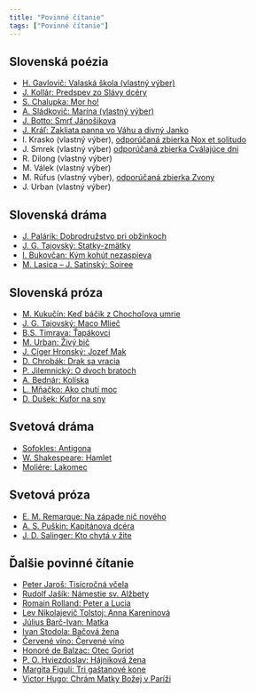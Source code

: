 ```yaml
---
title: "Povinné čítanie"
tags: ["Povinné čítanie"]
---
```


## Slovenská poézia

- [H. Gavlovič: Valaská škola (vlastný výber)](https://www.zones.sk/studentske-prace/citatelsky-dennik/5361-valaska-skola-mravuv-stodola-h-gavlovic/)
- [J. Kollár: Predspev zo Slávy dcéry](https://www.zones.sk/studentske-prace/citatelsky-dennik/361-slavy-dcera-jan-kollar/)
- [S. Chalupka: Mor ho!](https://www.zones.sk/studentske-prace/citatelsky-dennik/4808-mor-ho-samo-chalupka/)
- [A. Sládkovič: Marína (vlastný výber)](https://www.zones.sk/studentske-prace/citatelsky-dennik/3647-marina-andrej-sladkovic/)
- [J. Botto: Smrť Jánošikova](https://www.zones.sk/studentske-prace/citatelsky-dennik/1039-smrt-janosikova-jan-botto/)
- [J. Kráľ: Zakliata panna vo Váhu a divný Janko](https://www.zones.sk/studentske-prace/citatelsky-dennik/4809-zakliata-panna-vo-vahu-a-divny-janko/)
- I. Krasko (vlastný výber), [odporúčaná zbierka Nox et solitudo](https://www.zones.sk/studentske-prace/citatelsky-dennik/2041-nox-et-solitudo-ivan-krasko-noc-a-samota/)
- J. Smrek (vlastný výber) [odporúčaná zbierka Cválajúce dni](https://www.zones.sk/studentske-prace/citatelsky-dennik/4818-cvalajuce-dni-jan-smrek/)
- R. Dilong (vlastný výber)
- M. Válek (vlastný výber)
- M. Rúfus (vlastný výber), [odporúčaná zbierka Zvony](https://www.zones.sk/studentske-prace/citatelsky-dennik/4826-zvony-milan-rufus/)
- J. Urban (vlastný výber)

## Slovenská dráma

- [J. Palárik: Dobrodružstvo pri obžinkoch](https://www.zones.sk/studentske-prace/citatelsky-dennik/181-zmierenie-alebo-dobrodruzstvo-pri-obzinkoch-jan-palarik/)
- [J. G. Tajovský: Statky-zmätky](https://www.zones.sk/studentske-prace/citatelsky-dennik/878-statky-zmatky-jozef-gregor-tajovsky/)
- [I. Bukovčan: Kým kohút nezaspieva](https://www.zones.sk/studentske-prace/citatelsky-dennik/4827-kym-kohut-nezaspieva-ivan-bukovcan/)
- [M. Lasica – J. Satinský: Soiree](https://www.zones.sk/studentske-prace/citatelsky-dennik/5338-milan-lasica-julius-satinsky-soiree/)

## Slovenská próza

- [M. Kukučín: Keď báčik z Chochoľova umrie](https://www.zones.sk/studentske-prace/citatelsky-dennik/1754-ked-bacik-z-chocholova-umrie-martin-kukucin/)
- [J. G. Tajovský: Maco Mlieč](https://www.zones.sk/studentske-prace/citatelsky-dennik/563-maco-mliec-jozef-gregor-tajovsky/)
- [B.S. Timrava: Ťapákovci](https://www.zones.sk/studentske-prace/citatelsky-dennik/184-tapakovci-bozena-slancikova-timrava/)
- [M. Urban: Živý bič](https://www.zones.sk/studentske-prace/citatelsky-dennik/6934-zivy-bic-milo-urban/)
- [J. Cíger Hronský: Jozef Mak](https://www.zones.sk/studentske-prace/citatelsky-dennik/4169-jozef-mak/)
- [D. Chrobák: Drak sa vracia](https://www.zones.sk/studentske-prace/citatelsky-dennik/359-drak-sa-vracia-dobroslav-chrobak/)
- [P. Jilemnický: O dvoch bratoch](https://www.zones.sk/studentske-prace/citatelsky-dennik/25810-o-dvoch-bratoch-peter-jilemnicky/)
- [A. Bednár: Kolíska](https://www.zones.sk/studentske-prace/citatelsky-dennik/3701-koliska-alfonz-bednar/)
- [L. Mňačko: Ako chutí moc](https://www.zones.sk/studentske-prace/citatelsky-dennik/2063-ako-chuti-moc-ladislav-mnacko/)
- [D. Dušek: Kufor na sny](https://www.zones.sk/studentske-prace/citatelsky-dennik/5359-pukance-a-zmrzlina-dusan-dusek/)

## Svetová dráma

- [Sofokles: Antigona](https://www.zones.sk/studentske-prace/citatelsky-dennik/4811-antigona-sofokles/)
- [W. Shakespeare: Hamlet](https://www.zones.sk/studentske-prace/citatelsky-dennik/4812-hamlet-william-shakespeare/)
- [Moliére: Lakomec](https://www.zones.sk/studentske-prace/citatelsky-dennik/325-lakomec-moliere/)

## Svetová próza

- [E. M. Remarque: Na západe nič nového](https://www.zones.sk/studentske-prace/citatelsky-dennik/644-na-zapade-nic-noveho-erich-maria-remarque/)
- [A. S. Puškin: Kapitánova dcéra](https://www.zones.sk/studentske-prace/citatelsky-dennik/5360-kapitanova-dcera-alexander-sergejevic-puskin/)
- [J. D. Salinger: Kto chytá v žite](https://www.zones.sk/studentske-prace/citatelsky-dennik/646-kto-chyta-v-zite-jerome-david-salinger/)

## Ďalšie povinné čítanie

- [Peter Jaroš: Tisícročná včela](https://www.zones.sk/studentske-prace/citatelsky-dennik/6368-tisicrocna-vcela-peter-jaros/)
- [Rudolf Jašík: Námestie sv. Alžbety](https://www.zones.sk/studentske-prace/citatelsky-dennik/3707-namestie-svatej-alzbety-rudolf-jasik/)
- [Romain Rolland: Peter a Lucia](https://www.zones.sk/studentske-prace/citatelsky-dennik/621-peter-a-lucia-romain-rolland/)
- [Lev Nikolajevič Tolstoj: Anna Kareninová](https://www.zones.sk/studentske-prace/citatelsky-dennik/5174-anna-kareninova-tolstoj/)
- [Július Barč-Ivan: Matka](https://www.zones.sk/studentske-prace/citatelsky-dennik/3672-matka-julius-barc-ivan/)
- [Ivan Stodola: Bačová žena](https://www.zones.sk/studentske-prace/citatelsky-dennik/3686-bacova-zena-ivan-stodola/)
- [Červené víno: Červené víno](https://www.zones.sk/studentske-prace/citatelsky-dennik/433-cervene-vino-frantisek-hecko/)
- [Honoré de Balzac: Otec Goriot](https://www.zones.sk/studentske-prace/citatelsky-dennik/4813-otec-goriot-honore-de-balzac/)
- [P. O. Hviezdoslav: Hájniková žena](https://www.zones.sk/studentske-prace/citatelsky-dennik/3823-hajnikova-zena-strucny-rozbor-diela/)
- [Margita Figuli: Tri gaštanové kone](https://www.zones.sk/studentske-prace/citatelsky-dennik/7039-tri-gastanove-kone-margita-figuli/)
- [Victor Hugo: Chrám Matky Božej v Paríži](https://www.zones.sk/studentske-prace/citatelsky-dennik/341-chram-matky-bozej-v-parizi-victor-hugo/)